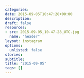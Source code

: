 ```yaml
---
categories:
date: 2015-09-05T10:47:28+00:00
description:
draft: false
resources:
- src: 2015-09-05_10-47-28_UTC.jpg
  name: "header"
layout: instagram
options:
  unlisted: false
stories:
subtitle:
title: "2015-09-05"
tags: []
---
```


 
